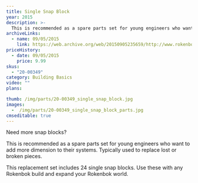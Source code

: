 ```yaml
---
title: Single Snap Block
year: 2015
description: >-
  This is recommended as a spare parts set for young engineers who want to add more dimension to their systems. Typically used to replace lost or broken pieces.
archiveLinks:
  - name: 09/05/2015
    link: https://web.archive.org/web/20150905235659/http://www.rokenbok.com/shop/spare-parts/single-snap-block
priceHistory:
  - date: 09/05/2015
    price: 9.99
skus:
  - "20-00349"
category: Building Basics
video: ""
plans:

thumb: /img/parts/20-00349_single_snap_block.jpg
images:
  -  /img/parts/20-00349_single_snap_block_parts.jpg
cmseditable: true
---
```

Need more snap blocks?

This is recommended as a spare parts set for young engineers who want to add more dimension to their systems. Typically used to replace lost or broken pieces.

This replacement set includes 24 single snap blocks. Use these with any Rokenbok build and expand your Rokenbok world.
